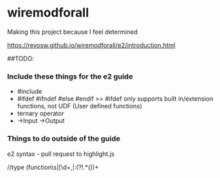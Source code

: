 # wiremodforall

Making this project because I feel determined

https://revosw.github.io/wiremodforall/e2/introduction.html


##TODO:

### Include these things for the e2 guide

* #include
* #ifdef #ifndef #else #endif >> #ifdef only supports built in/extension functions, not UDF (User defined functions)
* ternary operator
* ->Input ->Output

### Things to do outside of the guide

e2 syntax - pull request to highlight.js

//type
(function\s|\[\d+,|:(?!.*\())+
